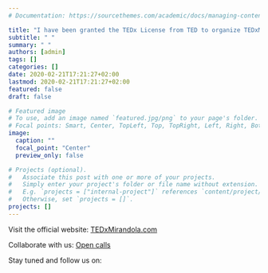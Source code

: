 ```yaml
---
# Documentation: https://sourcethemes.com/academic/docs/managing-content/

title: "I have been granted the TEDx License from TED to organize TEDxMirandola!"
subtitle: " "
summary: " "
authors: [admin]
tags: []
categories: []
date: 2020-02-21T17:21:27+02:00
lastmod: 2020-02-21T17:21:27+02:00
featured: false
draft: false

# Featured image
# To use, add an image named `featured.jpg/png` to your page's folder.
# Focal points: Smart, Center, TopLeft, Top, TopRight, Left, Right, BottomLeft, Bottom, BottomRight.
image:
  caption: ""
  focal_point: "Center"
  preview_only: false

# Projects (optional).
#   Associate this post with one or more of your projects.
#   Simply enter your project's folder or file name without extension.
#   E.g. `projects = ["internal-project"]` references `content/project/deep-learning/index.md`.
#   Otherwise, set `projects = []`.
projects: []
---
```


Visit the official website: [TEDxMirandola.com](https://www.tedxmirandola.com)

Collaborate with us: [Open calls](https://www.tedxmirandola.com/#collabora)

Stay tuned and follow us on: &nbsp;
<a href="https://www.facebook.com/TEDxMirandola/" target="_blank" rel="noopener noreferrer"><i class="fab fa-facebook-f fa-lg"></i></a> &nbsp;
<a href="https://www.instagram.com/tedxmirandola/" target="_blank" rel="noopener noreferrer"><i class="fab fa-instagram fa-lg"></i></a> &nbsp;
<a href="https://twitter.com/TEDxMirandola" target="_blank"  rel="noopener noreferrer"><i class="fab fa-twitter fa-lg"></i></a> &nbsp;
<a href="https://www.linkedin.com/company/tedxmirandola/" target="_blank" rel="noopener noreferrer"><i class="fab fa-linkedin fa-lg"></i></a> &nbsp;

<br>

